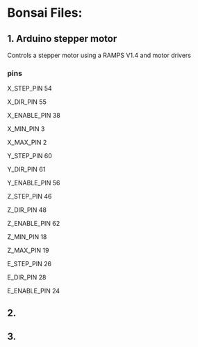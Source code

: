 # Bonsai Files:
## 1. Arduino stepper motor
Controls a stepper motor using a RAMPS V1.4 and motor drivers

### pins
X_STEP_PIN         54

X_DIR_PIN          55

X_ENABLE_PIN       38

X_MIN_PIN           3

X_MAX_PIN           2



Y_STEP_PIN         60 

Y_DIR_PIN          61 

Y_ENABLE_PIN       56 

Z_STEP_PIN         46

Z_DIR_PIN          48

Z_ENABLE_PIN       62

Z_MIN_PIN          18

Z_MAX_PIN          19

E_STEP_PIN         26

E_DIR_PIN          28

E_ENABLE_PIN       24

## 2. 
## 3. 
